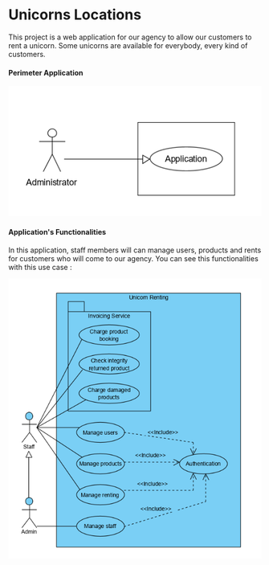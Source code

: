 # Unicorns Locations 

This project is a web application for our agency to allow our customers to rent a unicorn.
Some unicorns are available for everybody, every kind of customers.

#### Perimeter Application 

![perimeter-application-screen](assets/perimeter-application-screen.PNG)

#### Application's Functionalities

In this application, staff members will can manage users, products and rents for customers who will come to our agency. You can see this functionalities with this use case : 

![use-case](assets/use-case.PNG)
